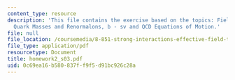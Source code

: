 ```yaml
---
content_type: resource
description: 'This file contains the exercise based on the topics: Field Redefinitions,
  Quark Masses and Renormalons, b - sv and QCD Equations of Motion.'
file: null
file_location: /coursemedia/8-851-strong-interactions-effective-field-theories-of-qcd-spring-2006/0c69ea16b580837ff9f5d91bc926c28a_homework2_s03.pdf
file_type: application/pdf
resourcetype: Document
title: homework2_s03.pdf
uid: 0c69ea16-b580-837f-f9f5-d91bc926c28a
---
```

